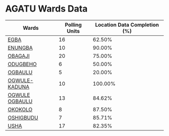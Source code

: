 
# AGATU Wards Data

| Wards | Polling Units | Location Data Completion (%) |
| ---- | ----- | ------- |
| [EGBA](./wards/1393-egba) | 16 | 62.50% |
| [ENUNGBA](./wards/1394-enungba) | 10 | 90.00% |
| [OBAGAJI](./wards/1395-obagaji) | 20 | 75.00% |
| [ODUGBEHO](./wards/1396-odugbeho) | 6 | 50.00% |
| [OGBAULU](./wards/1397-ogbaulu) | 5 | 20.00% |
| [OGWULE-KADUNA](./wards/1398-ogwule-kaduna) | 10 | 100.00% |
| [OGWULE OGBAULU](./wards/1399-ogwule-ogbaulu) | 13 | 84.62% |
| [OKOKOLO](./wards/1400-okokolo) | 8 | 87.50% |
| [OSHIGBUDU](./wards/1401-oshigbudu) | 7 | 85.71% |
| [USHA](./wards/1402-usha) | 17 | 82.35% |




